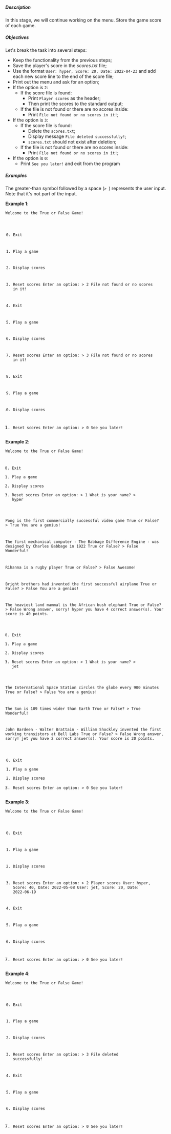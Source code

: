 <div class="step-text">
<h5 id="description">Description</h5>
<p>In this stage, we will continue working on the menu. Store the game score of each game.</p>
<h5 id="objectives">Objectives</h5>
<p>Let's break the task into several steps:</p>
<ul>
<li>Keep the functionality from the previous steps;</li>
<li>Save the player's score in the <em>scores.txt </em>file;</li>
<li>Use the format <code class="language-bash">User: hyper, Score: 20, Date: 2022-04-23</code> and add each new score line to the end of the score file;</li>
<li>Print out the menu and ask for an option;</li>
<li>If the option is <code class="language-bash">2</code>:
	<ul>
<li>If the score file is found:
		<ul>
<li>Print <code class="language-bash">Player scores</code> as the header;</li>
<li>Then print the scores to the standard output;</li>
</ul>
</li>
<li>If the file is not found or there are no scores inside:
		<ul>
<li>Print <code class="language-bash">File not found or no scores in it!</code>;</li>
</ul>
</li>
</ul>
</li>
<li>If the option is <code class="language-bash">3</code>:
	<ul>
<li>If the score file is found:
		<ul>
<li>Delete the <code class="language-bash">scores.txt</code>;</li>
<li>Display message <code class="language-bash">File deleted successfully!</code>;</li>
<li><code class="language-bash">scores.txt</code> should not exist after deletion;</li>
</ul>
</li>
<li>If the file is not found or there are no scores inside:
		<ul>
<li>Print <code class="language-bash">File not found or no scores in it!</code>;</li>
</ul>
</li>
</ul>
</li>
<li>If the option is <code class="language-bash">0</code>:
	<ul>
<li>Print <code class="language-bash">See you later!</code> and exit from the program</li>
</ul>
</li>
</ul>
<h5 id="examples">Examples</h5>
<p>The greater-than symbol followed by a space (<code class="language-bash">&gt; </code>) represents the user input. Note that it's not part of the input.</p>
<p><strong>Example 1</strong>:</p>
<pre><code class="language-bash">Welcome to the True or False Game!

0. Exit
1. Play a game
2. Display scores
3. Reset scores
Enter an option:
&gt; 2
File not found or no scores in it!

0. Exit
1. Play a game
2. Display scores
3. Reset scores
Enter an option:
&gt; 3
File not found or no scores in it!

0. Exit
1. Play a game
2. Display scores
3. Reset scores
Enter an option:
&gt; 0
See you later!
</code></pre>
<p><strong>Example 2</strong>:</p>
<pre><code class="language-bash">Welcome to the True or False Game!

0. Exit
1. Play a game
2. Display scores
3. Reset scores
Enter an option:
&gt; 1
What is your name?
&gt; hyper

Pong is the first commercially successful video game
True or False?
&gt; True
You are a genius!

The first mechanical computer - The Babbage Difference Engine - was designed by Charles Babbage in 1922
True or False?
&gt; False
Wonderful!

Rihanna is a rugby player
True or False?
&gt; False
Awesome!

Bright brothers had invented the first successful airplane
True or False?
&gt; False
You are a genius!

The heaviest land mammal is the African bush elephant
True or False?
&gt; False
Wrong answer, sorry!
hyper you have 4 correct answer(s).
Your score is 40 points.

0. Exit
1. Play a game
2. Display scores
3. Reset scores
Enter an option:
&gt; 1
What is your name?
&gt; jet

The International Space Station circles the globe every 900 minutes
True or False?
&gt; False
You are a genius!

The Sun is 109 times wider than Earth
True or False?
&gt; True
Wonderful!

John Bardeen - Walter Brattain - William Shockley invented the first working transistors at Bell Labs
True or False?
&gt; False
Wrong answer, sorry!
jet you have 2 correct answer(s).
Your score is 20 points.

0. Exit
1. Play a game
2. Display scores
3. Reset scores
Enter an option:
&gt; 0
See you later!
</code></pre>
<p><strong>Example 3</strong>:</p>
<pre><code class="language-bash">Welcome to the True or False Game!

0. Exit
1. Play a game
2. Display scores
3. Reset scores
Enter an option:
&gt; 2
Player scores
User: hyper, Score: 40, Date: 2022-05-08
User: jet, Score: 20, Date: 2022-06-19

0. Exit
1. Play a game
2. Display scores
3. Reset scores
Enter an option:
&gt; 0
See you later!
</code></pre>
<p><strong>Example 4</strong>:</p>
<pre><code class="language-bash">Welcome to the True or False Game!

0. Exit
1. Play a game
2. Display scores
3. Reset scores
Enter an option:
&gt; 3
File deleted successfully!

0. Exit
1. Play a game
2. Display scores
3. Reset scores
Enter an option:
&gt; 0
See you later!
</code></pre>
</div>
